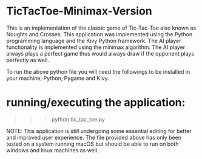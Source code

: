 # TicTacToe-Minimax-Version

This is an implementation of the classic game of Tic-Tac-Toe also known as Noughts and Crosses. This application was implemented using the Python programming language and the Kivy Python framework. The AI player functionality is implemented using the minimax algorithm. The AI player always plays a perfect game thus would always draw if the opponent plays perfectly as well.

To run the above python file you will need the followings to be installed in your machine; Python, Pygame and Kivy.

# running/executing the application:
>>> python tic_tac_toe.py


NOTE: This application is still undergoing some essential editing for better and improved user experience. The file provided above has only been tested on a system running macOS but should be able to run on both windows and linux machines as well.
